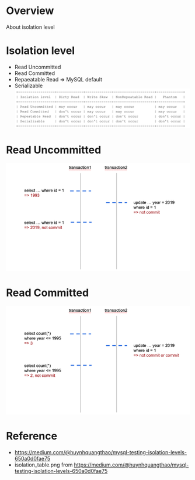 # Overview
About isolation level


# Isolation level
* Read Uncommitted
* Read Committed
* Repaeatable Read => MySQL default
* Serializable
![alt text](isolation_table.png)<br>


# Read Uncommitted
![alt text](read_uncommitted.png)<br>



# Read Committed
![alt text](read_commited.png)<br>



# Reference
* https://medium.com/@huynhquangthao/mysql-testing-isolation-levels-650a0d0fae75
* isolation_table.png from https://medium.com/@huynhquangthao/mysql-testing-isolation-levels-650a0d0fae75
